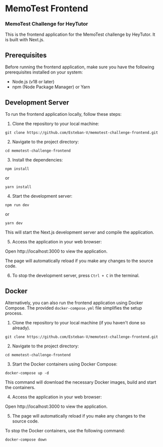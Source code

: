 # MemoTest Frontend
### MemoTest Challenge for HeyTutor

This is the frontend application for the MemoTest challenge by HeyTutor. It is built with Next.js.

## Prerequisites

Before running the frontend application, make sure you have the following prerequisites installed on your system:

- Node.js (v18 or later)
- npm (Node Package Manager) or Yarn

## Development Server

To run the frontend application locally, follow these steps:

1. Clone the repository to your local machine:

```
git clone https://github.com/Esteban-V/memotest-challenge-frontend.git
```

2. Navigate to the project directory:

```
cd memotest-challenge-frontend
```


3. Install the dependencies:

```
npm install
```
or
```
yarn install
```

4. Start the development server:

```
npm run dev
```
or

```
yarn dev
```
This will start the Next.js development server and compile the application.

5. Access the application in your web browser:

Open http://localhost:3000 to view the application.

The page will automatically reload if you make any changes to the source code.

6. To stop the development server, press `Ctrl + C` in the terminal.

## Docker
Alternatively, you can also run the frontend application using Docker Compose. The provided `docker-compose.yml` file simplifies the setup process.

1. Clone the repository to your local machine (if you haven't done so already).

```
git clone https://github.com/Esteban-V/memotest-challenge-frontend.git
```

2. Navigate to the project directory:

```
cd memotest-challenge-frontend
```

3. Start the Docker containers using Docker Compose:
```
docker-compose up -d
```

This command will download the necessary Docker images, build and start the containers.

4. Access the application in your web browser:

Open http://localhost:3000 to view the application.

5. The page will automatically reload if you make any changes to the source code.

To stop the Docker containers, use the following command:

```
docker-compose down
```
